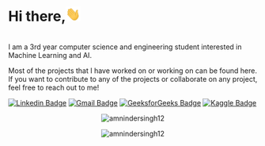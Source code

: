<!-- ### Hi there 👋 -->

<!--
**amnindersingh12/amnindersingh12** is a ✨ _special_ ✨ repository because its `README.md` (this file) appears on your GitHub profile.

Here are some ideas to get you started:

- 🔭 I’m currently working on ...
- 🌱 I’m currently learning ...
- 👯 I’m looking to collaborate on ...
- 🤔 I’m looking for help with ...
- 💬 Ask me about ...
- 📫 How to reach me: ...
- 😄 Pronouns: ...
- ⚡ Fun fact: ...
-->
<h1> Hi there,<img src="https://raw.githubusercontent.com/ABSphreak/ABSphreak/master/gifs/Hi.gif" width="30px"> </h2>
<br>
I am a 3rd year computer science and engineering student interested in Machine Learning and AI.

Most of the projects that I have worked on or working on can be found here. If you want to contribute to any of the projects or collaborate on any project, feel free to reach out to me!


[![Linkedin Badge](https://img.shields.io/badge/LinkedIn-0077B5?style=for-the-badge&logo=linkedin&logoColor=white&&link=https://www.linkedin.com/in/amninder-singh-7a918b212//)](https://www.linkedin.com/in/amninder-singh-7a918b212//)
[![Gmail Badge](https://img.shields.io/badge/Gmail-D14836?style=for-the-badge&logo=gmail&logoColor=white&link=mailto:amnindersingh58611@gmail.com)](mailto:amnindersingh58611@gmail.com)
[![GeeksforGeeks Badge](https://img.shields.io/badge/-GeeksforGeeks-111200E?style=for-the-badge&logo=GeeksforGeeks&logoColor=white&&link=https://auth.geeksforgeeks.org/user/amnindersingh1414/articles)](https://auth.geeksforgeeks.org/user/amnindersingh1414/articles) 
[![Kaggle Badge](https://img.shields.io/badge/K-Kaggle-white?style=for-the-badge&logo=K&logoColor=blue&&link=https://www.kaggle.com/amnindersingh/)](https://www.kaggle.com/amnindersingh/)

<p align="center">
 <img src="https://github-readme-stats.vercel.app/api?username=amnindersingh12&show_icons=true&title_color=4E1C94&icon_color=4E1C94&text_color=0F0321&bg_color=FFFFFF" alt="amnindersingh12"/> 
 

</p>
<p align="center">  <img src="https://komarev.com/ghpvc/?username=amnindersingh12" alt="amnindersingh12" /> </p> 
 
